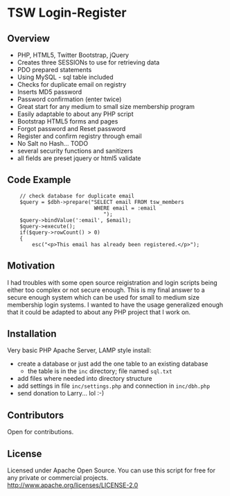 # TSW Login-Register

## Overview
* PHP, HTML5, Twitter Bootstrap, jQuery
* Creates three SESSIONs to use for retrieving data
* PDO prepared statements 
* Using MySQL - sql table included
* Checks for duplicate email on registry
* Inserts MD5 password
* Password confirmation (enter twice)
* Great start for any medium to small size membership program
* Easily adaptable to about any PHP script 
* Bootstrap HTML5 forms and pages
* Forgot password and Reset password
* Register and confirm registry through email
* No Salt no Hash... TODO
* several security functions and sanitizers
* all fields are preset jquery or html5 validate


## Code Example
```
    // check database for duplicate email
    $query = $dbh->prepare("SELECT email FROM tsw_members
                            WHERE email = :email 
                               "); 
    $query->bindValue(':email', $email);
    $query->execute();
    if($query->rowCount() > 0)
    {
        esc("<p>This email has already been registered.</p>");
```
## Motivation
I had troubles with some open source reigistration and login scripts being either too complex or not secure enough. This is my final answer to a secure enough system which can be used for small to medium size membership login systems. I wanted to have the usage generalized enough that it could be adapted to about any PHP project that I work on.

## Installation
Very basic PHP Apache Server, LAMP style install:
* create a database or just add the one table to an existing database
   * the table is in the `inc` directory; file named `sql.txt`
* add files where needed into directory structure
* add settings in file `inc/settings.php` and connection in `inc/dbh.php`
* send donation to Larry... lol :-)

## Contributors
Open for contributions. 

## License
Licensed under Apache Open Source. You can use this script for free for any private or commercial projects.
http://www.apache.org/licenses/LICENSE-2.0

